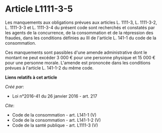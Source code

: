# Article L1111-3-5

Les manquements aux obligations prévues aux articles L. 1111-3, L. 1111-3-2, L. 1111-3-3 et L. 1111-3-4 du présent code sont
recherchés et constatés par les agents de la concurrence, de la consommation et de la répression des fraudes, dans les
conditions définies au III de l'article L. 141-1 du code de la consommation. 

Ces manquements sont passibles d'une amende administrative dont le montant ne peut excéder 3 000 € pour une personne physique
et 15 000 € pour une personne morale. L'amende est prononcée dans les conditions prévues à l'article L. 141-1-2 du même code.

**Liens relatifs à cet article**

_Créé par_:

  - Loi n°2016-41 du 26 janvier 2016 - art. 217

_Cite_:

  - Code de la consommation - art. L141-1 (V)
  - Code de la consommation - art. L141-1-2 (V)
  - Code de la santé publique - art. L1111-3 (V)
